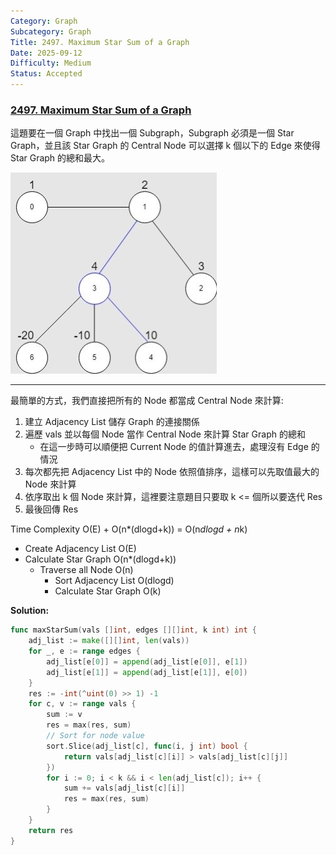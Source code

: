 ```yaml
---
Category: Graph
Subcategory: Graph
Title: 2497. Maximum Star Sum of a Graph
Date: 2025-09-12
Difficulty: Medium
Status: Accepted
---
```

### [2497. Maximum Star Sum of a Graph]

這題要在一個 Graph 中找出一個 Subgraph，Subgraph 必須是一個 Star Graph，並且該 Star Graph 的 Central Node 可以選擇 k 個以下的 Edge 來使得 Star Graph 的總和最大。

![](/_image/2497.Maximum_Star_Sum_of_a_Graph/1.jpg)

---

最簡單的方式，我們直接把所有的 Node 都當成 Central Node 來計算:
1.  建立 Adjacency List 儲存 Graph 的連接關係
2.  遍歷 vals 並以每個 Node 當作 Central Node 來計算 Star Graph 的總和
    -   在這一步時可以順便把 Current Node 的值計算進去，處理沒有 Edge 的情況
3.  每次都先把 Adjacency List 中的 Node 依照值排序，這樣可以先取值最大的 Node 來計算
4.  依序取出 k 個 Node 來計算，這裡要注意題目只要取 k <= 個所以要迭代 Res
5.  最後回傳 Res

Time Complexity O(E) + O(n*(dlogd+k)) = O(n*dlogd + n*k)
-   Create Adjacency List O(E)
-   Calculate Star Graph O(n*(dlogd+k))
    -   Traverse all Node O(n)
        -   Sort Adjacency List O(dlogd)
        -   Calculate Star Graph O(k)

**Solution:**
```go
func maxStarSum(vals []int, edges [][]int, k int) int {
	adj_list := make([][]int, len(vals))
    for _, e := range edges {
        adj_list[e[0]] = append(adj_list[e[0]], e[1])
        adj_list[e[1]] = append(adj_list[e[1]], e[0])
    }
    res := -int(^uint(0) >> 1) -1
    for c, v := range vals {
        sum := v
        res = max(res, sum)
        // Sort for node value
        sort.Slice(adj_list[c], func(i, j int) bool {
            return vals[adj_list[c][i]] > vals[adj_list[c][j]]
        })
        for i := 0; i < k && i < len(adj_list[c]); i++ {
            sum += vals[adj_list[c][i]]
            res = max(res, sum)    
        }
    }
	return res
}
```

[2497. Maximum Star Sum of a Graph]:https://leetcode.com/problems/maximum-star-sum-of-a-graph